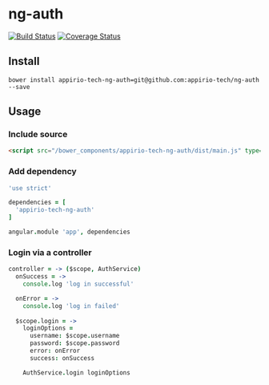 # ng-auth
[![Build Status](https://magnum.travis-ci.com/appirio-tech/ng-auth.svg?token=sjYcnNqPWxBpKgooh32F&branch=master)](https://magnum.travis-ci.com/appirio-tech/ng-auth)
[![Coverage Status](https://coveralls.io/repos/appirio-tech/ng-auth/badge.svg?branch=master&t=HjoYus)](https://coveralls.io/r/appirio-tech/ng-auth?branch=master)

## Install
```
bower install appirio-tech-ng-auth=git@github.com:appirio-tech/ng-auth --save
```

## Usage
### Include source
```html
<script src="/bower_components/appirio-tech-ng-auth/dist/main.js" type="text/javascript"></script>
```

### Add dependency
```coffeescript
'use strict'

dependencies = [
  'appirio-tech-ng-auth'
]

angular.module 'app', dependencies
```

### Login via a controller
``` coffeescript
controller = -> ($scope, AuthService)
  onSuccess = ->
    console.log 'log in successful'

  onError = ->
    console.log 'log in failed'
 
  $scope.login = ->
    loginOptions =
      username: $scope.username
      password: $scope.password
      error: onError
      success: onSuccess

    AuthService.login loginOptions
```